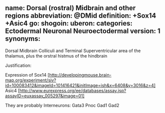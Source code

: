 name: Dorsal (rostral) Midbrain and other regions
abbreviation: @DMid
definition: +Sox14 +Asic4
go:
shogoin: 
uberon: 
categories: Ectodermal Neuronal Neuroectodermal
version: 1
synonyms:
---

Dorsal Midbrain Colliculi and Terminal Superventricular area of the thalamus, plus the orstral histmus of the hindbrain

Justification:

Expression of 
Sox14 [http://developingmouse.brain-map.org/experiment/siv?id=100083412&imageId=101416421&initImage=ish&x=6408&y=3016&z=4]
Asic4 [http://www.eurexpress.org/ee/databases/assay.jsp?assayID=euxassay_005297&image=01]

They are probably Interneurons:
Gata3 Pnoc Gad1 Gad2
